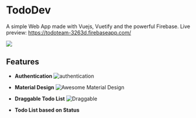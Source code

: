 # TodoDev
A simple Web App made with Vuejs, Vuetify and the powerful Firebase.
Live preview: https://todoteam-3263d.firebaseapp.com/

![
](https://imgur.com/CWzxIzk.png)

## Features
- **Authentication** ![authentication](https://i.imgur.com/xsK9SQK.gif)

- **Material Design** ![Awesome Material Design](https://imgur.com/pyTyEjL.png)

- **Draggable Todo List** ![Draggable](https://imgur.com/6fEmPRB.png)

- **Todo List based on Status** 
